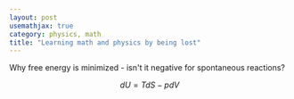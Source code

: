```yaml
---
layout: post
usemathjax: true
category: physics, math
title: "Learning math and physics by being lost"
---
```


Why free energy is minimized - isn't it negative for spontaneous reactions?

$$ dU = T dS - p dV $$

